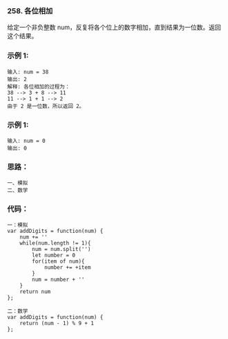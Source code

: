 ### 258. 各位相加
给定一个非负整数 num，反复将各个位上的数字相加，直到结果为一位数。返回这个结果。

### 示例 1:
    输入: num = 38
    输出: 2 
    解释: 各位相加的过程为：
    38 --> 3 + 8 --> 11
    11 --> 1 + 1 --> 2
    由于 2 是一位数，所以返回 2。

### 示例 1:
    输入: num = 0
    输出: 0

### 思路：
    一、模拟
    二、数学

### 代码：
    一：模拟
    var addDigits = function(num) {
        num += ''
        while(num.length != 1){
            num = num.split('')
            let number = 0
            for(item of num){
                number += +item
            }
            num = number + ''
        }
        return num
    };

    二：数学
    var addDigits = function(num) {
        return (num - 1) % 9 + 1
    };
    